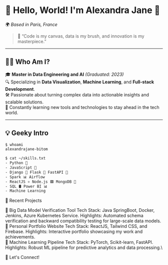 # 👋 Hello, World! I'm Alexandra Jane 🌟  
🌍 *Based in Paris, France*  

> 🚀 “Code is my canvas, data is my brush, and innovation is my masterpiece.”  

---

## 👩‍💻 **Who Am I?**  
🎓 **Master in Data Engineering and AI** *(Graduated: 2023)*  
🔍 Specializing in **Data Visualization**, **Machine Learning**, and **Full-stack Development**.  
🛠️ Passionate about turning complex data into actionable insights and scalable solutions.  
🧠 Constantly learning new tools and technologies to stay ahead in the tech world.  

---

## 💡 **Geeky Intro**  
```bash
$ whoami  
alexandrajane-bitom  

$ cat ~/skills.txt  
- Python 🐍  
- JavaScript 🌟  
- Django 🌱 Flask 🌾 FastAPI 🚀
- Spark 📊 Airflow
- ReactJS ⚛️ Node.js 🟩 MongoDB 🌿  
- SQL 🛢️ Power BI 📊
- Machine Learning
```
📂 Recent Projects

🌟 Big Data Model Verification Tool
Tech Stack: Java SpringBoot, Docker, Jenkins, Azure Kubernetes Service.
Highlights: Automated schema verification and backward compatibility testing for large-scale data models. \
🌟 Personal Portfolio Website
Tech Stack: ReactJS, Tailwind CSS, and Firebase.
Highlights: Interactive portfolio showcasing my work and achievements.\
🌟 Machine Learning Pipeline
Tech Stack: PyTorch, Scikit-learn, FastAPI.
Highlights: Robust ML pipeline for predictive analytics and data processing.\

🌟 Let's Connect!
